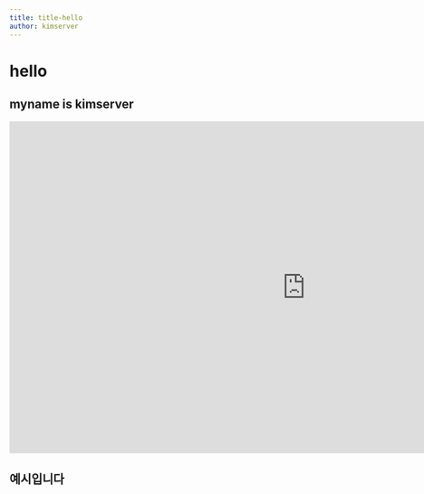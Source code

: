 ```yaml
---
title: title-hello
author: kimserver
---
```

# hello
## myname is kimserver

<iframe width="1044" height="587" src="https://www.youtube.com/embed/eUQFtpxet1k" frameborder="0" allow="accelerometer; autoplay; encrypted-media; gyroscope; picture-in-picture" allowfullscreen></iframe>


<h2>예시입니다</h2>